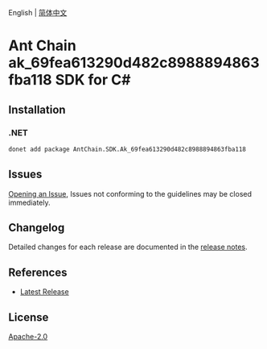 English | [简体中文](README-CN.md)

# Ant Chain ak_69fea613290d482c8988894863fba118 SDK for C#

## Installation

### .NET

```bash
donet add package AntChain.SDK.Ak_69fea613290d482c8988894863fba118
```

## Issues

[Opening an Issue](https://github.com/alipay/antchain-openapi-prod-sdk/issues/new), Issues not conforming to the guidelines may be closed immediately.

## Changelog

Detailed changes for each release are documented in the [release notes](./ChangeLog.md).

## References

* [Latest Release](https://github.com/alipay/antchain-openapi-prod-sdk/)

## License

[Apache-2.0](http://www.apache.org/licenses/LICENSE-2.0)
